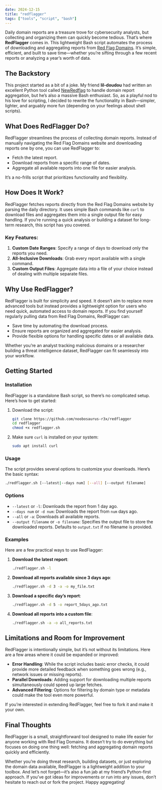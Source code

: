 ```yaml
---
date: 2024-12-15
title: "redflagger"
tags: ["tools", "script", "bash"]
---
```


Daily domain reports are a treasure trove for cybersecurity analysts, but collecting and organizing them can quickly become tedious. That’s where **RedFlagger** comes in. This lightweight Bash script automates the process of downloading and aggregating reports from [Red Flag Domains](https://dl.red.flag.domains/daily/). It’s simple, efficient, and built to save time—whether you’re sifting through a few recent reports or analyzing a year’s worth of data.

## The Backstory

This project started as a bit of a joke. My friend **lil-doudou** had written an excellent Python tool called [NewRedflag](https://github.com/lil-doudou/NewRedflag) to handle domain report aggregation, but he’s also a massive Bash enthusiast. So, as a playful nod to his love for scripting, I decided to rewrite the functionality in Bash—simpler, lighter, and arguably more fun (depending on your feelings about shell scripts).

## What Does RedFlagger Do?

RedFlagger streamlines the process of collecting domain reports. Instead of manually navigating the Red Flag Domains website and downloading reports one by one, you can use RedFlagger to:

- Fetch the latest report.
- Download reports from a specific range of dates.
- Aggregate all available reports into one file for easier analysis.

It’s a no-frills script that prioritizes functionality and flexibility.

## How Does It Work?

RedFlagger fetches reports directly from the Red Flag Domains website by parsing the daily directory. It uses simple Bash commands like `curl` to download files and aggregates them into a single output file for easy handling. If you’re running a quick analysis or building a dataset for long-term research, this script has you covered.

### Key Features:

1. **Custom Date Ranges**: Specify a range of days to download only the reports you need.
2. **All-Inclusive Downloads**: Grab every report available with a single command.
3. **Custom Output Files**: Aggregate data into a file of your choice instead of dealing with multiple separate files.

## Why Use RedFlagger?

RedFlagger is built for simplicity and speed. It doesn’t aim to replace more advanced tools but instead provides a lightweight option for users who need quick, automated access to domain reports. If you find yourself regularly pulling data from Red Flag Domains, RedFlagger can:

- Save time by automating the download process.
- Ensure reports are organized and aggregated for easier analysis.
- Provide flexible options for handling specific dates or all available data.

Whether you’re an analyst tracking malicious domains or a researcher building a threat intelligence dataset, RedFlagger can fit seamlessly into your workflow.

## Getting Started

### Installation

RedFlagger is a standalone Bash script, so there’s no complicated setup. Here’s how to get started:

1. Download the script:
   ```bash
   git clone https://github.com/noobosaurus-r3x/redflagger
   cd redflagger
   chmod +x redflagger.sh
   ```

2. Make sure `curl` is installed on your system:
   ```bash
   sudo apt install curl
   ```

### Usage

The script provides several options to customize your downloads. Here’s the basic syntax:

```bash
./redflagger.sh [--latest|--days num] [--all] [--output filename]
```

### Options

- `--latest` or `-l`: Downloads the report from 1 day ago.
- `--days num` or `-d num`: Downloads the report from `num` days ago.
- `--all` or `-a`: Downloads all available reports.
- `--output filename` or `-o filename`: Specifies the output file to store the downloaded reports. Defaults to `output.txt` if no filename is provided.

### Examples

Here are a few practical ways to use RedFlagger:

1. **Download the latest report**:
   ```bash
   ./redflagger.sh -l
   ```

2. **Download all reports available since 3 days ago**:
   ```bash
   ./redflagger.sh -d 3 -a -o my_file.txt
   ```

3. **Download a specific day’s report**:
   ```bash
   ./redflagger.sh -d 5 -o report_5days_ago.txt
   ```

4. **Download all reports into a custom file**:
   ```bash
   ./redflagger.sh -a -o all_reports.txt
   ```

## Limitations and Room for Improvement

RedFlagger is intentionally simple, but it’s not without its limitations. Here are a few areas where it could be expanded or improved:

- **Error Handling**: While the script includes basic error checks, it could provide more detailed feedback when something goes wrong (e.g., network issues or missing reports).
- **Parallel Downloads**: Adding support for downloading multiple reports simultaneously could speed up large fetches.
- **Advanced Filtering**: Options for filtering by domain type or metadata could make the tool even more powerful.

If you’re interested in extending RedFlagger, feel free to fork it and make it your own.

## Final Thoughts

RedFlagger is a small, straightforward tool designed to make life easier for anyone working with Red Flag Domains. It doesn’t try to do everything but focuses on doing one thing well: fetching and aggregating domain reports quickly and efficiently.

Whether you’re doing threat research, building datasets, or just exploring the domain data available, RedFlagger is a lightweight addition to your toolbox. And let’s not forget—it’s also a fun jab at my friend’s Python-first approach. If you’ve got ideas for improvements or run into any issues, don’t hesitate to reach out or fork the project. Happy aggregating!


